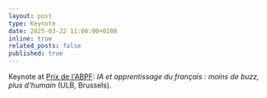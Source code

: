 ```yaml
---
layout: post
type: Keynote
date: 2025-03-22 11:00:00+0200
inline: true
related_posts: false
published: true
---
```


Keynote at [Prix de l'ABPF](https://abpf.be/): _IA et apprentissage du français : moins de buzz, plus d'humain_ (ULB, Brussels).
